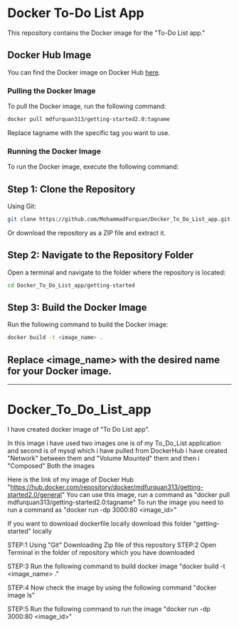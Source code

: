 # Docker To-Do List App

This repository contains the Docker image for the "To-Do List app."

## Docker Hub Image

You can find the Docker image on Docker Hub [here](https://hub.docker.com/repository/docker/mdfurquan313/getting-started2.0/general).

### Pulling the Docker Image

To pull the Docker image, run the following command:

```sh
docker pull mdfurquan313/getting-started2.0:tagname
```
Replace tagname with the specific tag you want to use.

### Running the Docker Image
To run the Docker image, execute the following command:

## Step 1: Clone the Repository
Using Git:
```sh
git clone https://github.com/MohammadFurquan/Docker_To_Do_List_app.git
```
Or download the repository as a ZIP file and extract it.

## Step 2: Navigate to the Repository Folder
Open a terminal and navigate to the folder where the repository is located:
```sh
cd Docker_To_Do_List_app/getting-started
```
## Step 3: Build the Docker Image
Run the following command to build the Docker image:
```sh
docker build -t <image_name> .
```
Replace <image_name> with the desired name for your Docker image.
---
---
# Docker_To_Do_List_app
I have created docker image of "To Do List app".
 
In this image i have used two images one is of my To_Do_List application and second is of mysql which i have pulled from DockerHub 
i have created "Network" between them and "Volume Mounted" them and then i "Composed" Both the images

Here is the link of my image of Docker Hub "https://hub.docker.com/repository/docker/mdfurquan313/getting-started2.0/general" You can use this image, run a command as "docker pull mdfurquan313/getting-started2.0:tagname"
To run the image you need to run a command as "docker run -dp 3000:80 <image_id>"


If you want to download dockerfile locally download this folder "getting-started" locally 

STEP:1
Using "Git"
Downloading Zip file of this repository
STEP:2 Open Terminal in the folder of repository which you have downloaded

STEP:3 Run the following command to build docker image "docker build -t <image_name> ."

STEP:4 Now check the image by using the following command "docker image ls"

STEP:5 Run the following command to run the image "docker run -dp 3000:80 <image_id>"
